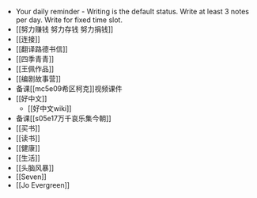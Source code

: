 - Your daily reminder - Writing is the default status. Write at least 3 notes per day. Write for fixed time slot.
- [[努力赚钱 努力存钱 努力捐钱]]
- [[连接]]
- [[翻译路德书信]]
- [[四季青青]]
- [[王佩作品]]
- [[编剧故事营]]
- 备课[[mc5e09希区柯克]]视频课件
- [[好中文]]
    - [[好中文wiki]]
- 备课[[s05e17万千哀乐集今朝]]
- [[买书]]
- [[读书]]
- [[健康]]
- [[生活]]
- [[头脑风暴]]
- [[Seven]]
- [[Jo Evergreen]]

